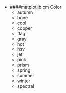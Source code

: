 * ####matplotlib.cm Color
    * autumn
    * bone
    * cool
    * copper
    * flag
    * gray
    * hot
    * hsv
    * jet
    * pink
    * prism
    * spring
    * summer
    * winter
    * spectral
